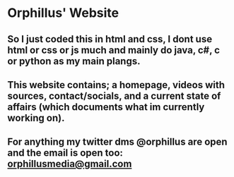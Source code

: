 # Orphillus' Website
## So I just coded this in html and css, I dont use html or css or js much and mainly do java, c#, c or python as my main plangs.
## This website contains; a homepage, videos with sources, contact/socials, and a current state of affairs (which documents what im currently working on).
## For anything my twitter dms @orphillus are open and the email is open too: orphillusmedia@gmail.com 

